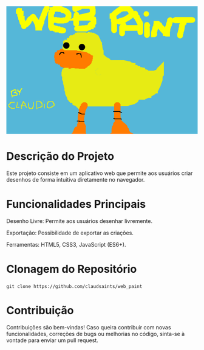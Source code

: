 <div align="middle">
  <img src="https://github.com/claudsaints/web_paint/blob/main/assets/wp.jpg">
</div>

# Descrição do Projeto

Este projeto consiste em um aplicativo web que permite 
aos usuários criar desenhos de forma intuitiva diretamente no navegador. 

# Funcionalidades Principais

Desenho Livre: Permite aos usuários desenhar livremente.

Exportação: Possibilidade de exportar as criações.

Ferramentas: HTML5, CSS3, JavaScript (ES6+).

# Clonagem do Repositório

`git clone https://github.com/claudsaints/web_paint`

# Contribuição
Contribuições são bem-vindas! Caso queira contribuir com novas funcionalidades, correções de bugs ou melhorias no código, sinta-se à vontade para enviar um pull request.
